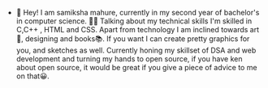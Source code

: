 - 👋 Hey! 
I am samiksha mahure, currently in my second year of bachelor's in computer science. 👩‍🎓
Talking about my technical skills I'm skilled in C,C++ , HTML and CSS. 
Apart from technology I am inclined towards art🎨, designing and books📚.
If you want I can create pretty graphics for you, and sketches as well.
Currently honing my skillset of DSA and web development and turning my hands to open source, if you have ken about open source, it would be great if you give a piece of advice to me on that😀.

<!---
samiksha-5/samiksha-5 is a ✨ special ✨ repository because its `README.md` (this file) appears on your GitHub profile.
You can click the Preview link to take a look at your changes.
--->
